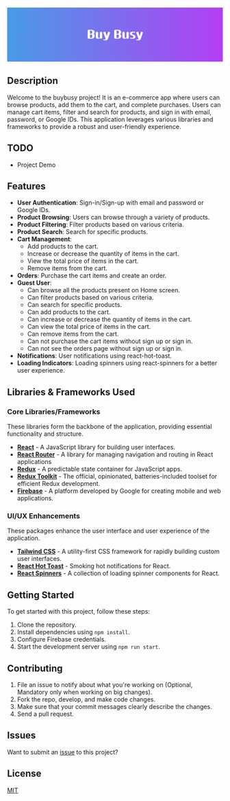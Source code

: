 ![BuyBusy App](./src/assets/readme-title.png)

## Description
Welcome to the buybusy project! It is an e-commerce app where users can browse products, add them to the cart, and complete purchases. Users can manage cart items, filter and search for products, and sign in with email, password, or Google IDs. This application leverages various libraries and frameworks to provide a robust and user-friendly experience.

## TODO
- Project Demo

## Features
- **User Authentication**: Sign-in/Sign-up with email and password or Google IDs.
- **Product Browsing**: Users can browse through a variety of products.
- **Product Filtering**: Filter products based on various criteria.
- **Product Search**: Search for specific products.
- **Cart Management**: 
  - Add products to the cart.
  - Increase or decrease the quantity of items in the cart.
  - View the total price of items in the cart.
  - Remove items from the cart.
- **Orders**: Purchase the cart items and create an order.
- **Guest User**:
  - Can browse all the products present on Home screen.
  - Can filter products based on various criteria.
  - Can search for specific products.
  - Can add products to the cart.
  - Can increase or decrease the quantity of items in the cart.
  - Can view the total price of items in the cart.
  - Can remove items from the cart.
  - Can not purchase the cart items without sign up or sign in.
  - Can not see the orders page without sign up or sign in.
- **Notifications**: User notifications using react-hot-toast.
- **Loading Indicators**: Loading spinners using react-spinners for a better user experience.

## Libraries & Frameworks Used

### Core Libraries/Frameworks
These libraries form the backbone of the application, providing essential functionality and structure.

- **[React](https://reactjs.org/)** - A JavaScript library for building user interfaces.
- **[React Router](https://reactrouter.com/en/main)** - A library for managing navigation and routing in React applications
- **[Redux](https://redux.js.org/)** - A predictable state container for JavaScript apps.
- **[Redux Toolkit](https://redux-toolkit.js.org/)** - The official, opinionated, batteries-included toolset for efficient Redux development.
- **[Firebase](https://firebase.google.com/)** - A platform developed by Google for creating mobile and web applications.

### UI/UX Enhancements
These packages enhance the user interface and user experience of the application.

- **[Tailwind CSS](https://tailwindcss.com/)** - A utility-first CSS framework for rapidly building custom user interfaces.
- **[React Hot Toast](https://react-hot-toast.com/)** - Smoking hot notifications for React.
- **[React Spinners](https://www.davidhu.io/react-spinners/)** - A collection of loading spinner components for React.

## Getting Started
To get started with this project, follow these steps:

1. Clone the repository.
2. Install dependencies using `npm install`.
3. Configure Firebase credentials.
4. Start the development server using `npm run start`.

## Contributing
1. File an issue to notify about what you're working on (Optional, Mandatory only when working on big changes).
2. Fork the repo, develop, and make code changes.
3. Make sure that your commit messages clearly describe the changes.
4. Send a pull request.

## Issues
Want to submit an [issue](https://github.com/neerajsingh869/BuyBusy/issues) to this project?

## License
[MIT](https://choosealicense.com/licenses/mit/)